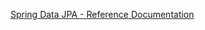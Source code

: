 [Spring Data JPA - Reference Documentation](https://docs.spring.io/spring-data/jpa/docs/2.7.12/reference/html/)





